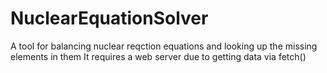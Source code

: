 # NuclearEquationSolver
A tool for balancing nuclear reqction equations and looking up the missing elements in them 
It requires a web server due to getting data via fetch()
